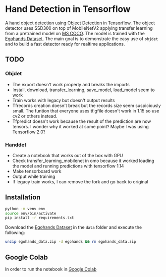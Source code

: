# Hand Detection in Tensorflow

A hand object detection using [Object Detection in Tensorflow](https://github.com/mcherep/objdet). The object detector uses SSD300 on top of MobileNetV2 applying transfer learning from a pretrained model on [MS COCO](http://cocodataset.org/#home). The model is trained with the [Egohands Dataset](http://vision.soic.indiana.edu/egohands_files/egohands_data.zip). The main goal is to demonstrate the easy use of `objdet` and to build a fast detector ready for realtime applications.

## TODO

### Objdet

* The export doesn't work properly and breaks the imports
* Install, download, transfer_learning, save_model, load_model seem to work
* Train works with legacy but doesn't output results
* Tfrecords creation doesn't break but the records size seem suspiciously small.
The funtion that everyone uses tf.gfile doesn't work in 1.15 so use cv2 or others instead.
* Tfpredict doesn't work because the result of the prediction are now tensors. I wonder why
it worked at some point? Maybe I was using Tensorflow 2.0?

### Handdet

* Create a notebook that works out of the box with GPU
* Check transfer_learning_mobilenet in omo because it worked
loading the model and running predictions with tensorflow 1.14
* Make tensorboard work
* Output while training
* If legacy train works, I can remove the fork and go back to original

## Installation

```bash
python -m venv env
source env/bin/activate
pip install -r requirements.txt
```

Download the [Egohands Dataset](http://vision.soic.indiana.edu/egohands_files/egohands_data.zip) in the `data` folder and execute the following:

```bash
unzip egohands_data.zip -d egohands && rm egohands_data.zip
```

## Google Colab

In order to run the notebook in [Google Colab](https://colab.research.google.com/github/)

